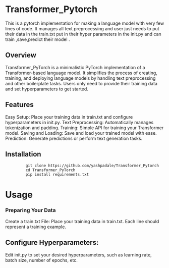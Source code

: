# Transformer_Pytorch
 This is a pytorch implementation for making a language model with very few lines of code. It manages all text preprocessing and user just needs to put their data in the train.txt put in their hyper parameters in the init.py and can train ,save,predict their model .
## Overview
Transformer_PyTorch is a minimalistic PyTorch implementation of a Transformer-based language model. It simplifies the process of creating, training, and deploying language models by handling text preprocessing and other boilerplate tasks. Users only need to provide their training data and set hyperparameters to get started.
## Features
Easy Setup: Place your training data in train.txt and configure hyperparameters in init.py.
Text Preprocessing: Automatically manages tokenization and padding.
Training: Simple API for training your Transformer model.
Saving and Loading: Save and load your trained model with ease.
Prediction: Generate predictions or perform text generation tasks.

## Installation
             git clone https://github.com/yashpadale/Transformer_Pytorch
             cd Transformer_PyTorch
             pip install requirements.txt

# Usage
### Preparing Your Data
Create a train.txt File:
Place your training data in train.txt. Each line should represent a training example.

## Configure Hyperparameters:
Edit init.py to set your desired hyperparameters, such as learning rate, batch size, number of epochs, etc.
